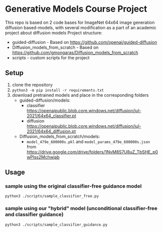 # Generative Models Course Project
This repo is based on 2 code bases for ImageNet 64x64 image generation diffusion based-models, with several modification as a part of an academic project about diffusion models
Project structure:
- guided-diffusion - Based on https://github.com/openai/guided-diffusion
- Diffusion_models_from_scratch - Based on https://github.com/gmongaras/Diffusion_models_from_scratch
- scripts - custom scripts for the project

## Setup
1. clone the repository
2. `python3 -m pip install -r requirements.txt`
2. download pretrained models and place in the corresponding folders
    - guided-diffusion/models:
        - classifier https://openaipublic.blob.core.windows.net/diffusion/jul-2021/64x64_classifier.pt
        - diffusion https://openaipublic.blob.core.windows.net/diffusion/jul-2021/64x64_diffusion.pt
    - Diffusion_models_from_scratch/models:
        - `model_479e_600000s.pkl` and `model_params_479e_600000s.json` from https://drive.google.com/drive/folders/1NvM8S7U8uZ_TbSHE_p0wPlss2Mchwjab


## Usage

### sample using the original classifier-free guidance model
```
python3 ./scripts/sample_classifier_free.py
```

### sample using our "hybrid" model (unconditional classifier-free and classifier guidance)
```
python3 ./scripts/sample_classifier_guidance.py
```
